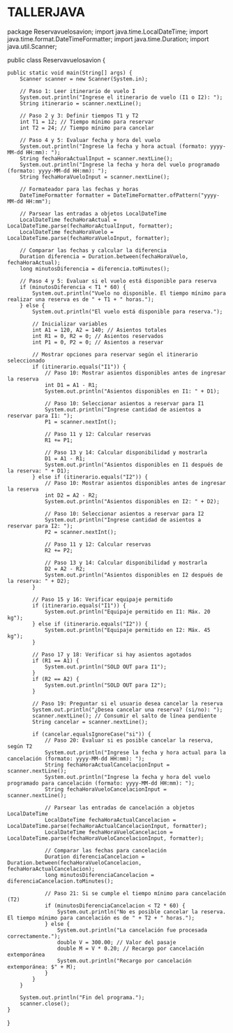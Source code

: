 # TALLERJAVA
package Reservavuelosavion;
import java.time.LocalDateTime;
import java.time.format.DateTimeFormatter;
import java.time.Duration;
import java.util.Scanner;

public class Reservavuelosavion {

    public static void main(String[] args) {
        Scanner scanner = new Scanner(System.in);

        // Paso 1: Leer itinerario de vuelo I
        System.out.println("Ingrese el itinerario de vuelo (I1 o I2): ");
        String itinerario = scanner.nextLine();

        // Paso 2 y 3: Definir tiempos T1 y T2
        int T1 = 12; // Tiempo mínimo para reservar
        int T2 = 24; // Tiempo mínimo para cancelar

        // Paso 4 y 5: Evaluar fecha y hora del vuelo
        System.out.println("Ingrese la fecha y hora actual (formato: yyyy-MM-dd HH:mm): ");
        String fechaHoraActualInput = scanner.nextLine();
        System.out.println("Ingrese la fecha y hora del vuelo programado (formato: yyyy-MM-dd HH:mm): ");
        String fechaHoraVueloInput = scanner.nextLine();

        // Formateador para las fechas y horas
        DateTimeFormatter formatter = DateTimeFormatter.ofPattern("yyyy-MM-dd HH:mm");

        // Parsear las entradas a objetos LocalDateTime
        LocalDateTime fechaHoraActual = LocalDateTime.parse(fechaHoraActualInput, formatter);
        LocalDateTime fechaHoraVuelo = LocalDateTime.parse(fechaHoraVueloInput, formatter);

        // Comparar las fechas y calcular la diferencia
        Duration diferencia = Duration.between(fechaHoraVuelo, fechaHoraActual);
        long minutosDiferencia = diferencia.toMinutes();

        // Paso 4 y 5: Evaluar si el vuelo está disponible para reserva
        if (minutosDiferencia < T1 * 60) {
            System.out.println("Vuelo no disponible. El tiempo mínimo para realizar una reserva es de " + T1 + " horas.");
        } else {
            System.out.println("El vuelo está disponible para reserva.");

            // Inicializar variables
            int A1 = 120, A2 = 140; // Asientos totales
            int R1 = 0, R2 = 0; // Asientos reservados
            int P1 = 0, P2 = 0; // Asientos a reservar

            // Mostrar opciones para reservar según el itinerario seleccionado
            if (itinerario.equals("I1")) {
                // Paso 10: Mostrar asientos disponibles antes de ingresar la reserva
                int D1 = A1 - R1;
                System.out.println("Asientos disponibles en I1: " + D1);
                
                // Paso 10: Seleccionar asientos a reservar para I1
                System.out.println("Ingrese cantidad de asientos a reservar para I1: ");
                P1 = scanner.nextInt();
                
                // Paso 11 y 12: Calcular reservas
                R1 += P1;
                
                // Paso 13 y 14: Calcular disponibilidad y mostrarla
                D1 = A1 - R1;
                System.out.println("Asientos disponibles en I1 después de la reserva: " + D1);
            } else if (itinerario.equals("I2")) {
                // Paso 10: Mostrar asientos disponibles antes de ingresar la reserva
                int D2 = A2 - R2;
                System.out.println("Asientos disponibles en I2: " + D2);
                
                // Paso 10: Seleccionar asientos a reservar para I2
                System.out.println("Ingrese cantidad de asientos a reservar para I2: ");
                P2 = scanner.nextInt();
                
                // Paso 11 y 12: Calcular reservas
                R2 += P2;
                
                // Paso 13 y 14: Calcular disponibilidad y mostrarla
                D2 = A2 - R2;
                System.out.println("Asientos disponibles en I2 después de la reserva: " + D2);
            }

            // Paso 15 y 16: Verificar equipaje permitido
            if (itinerario.equals("I1")) {
                System.out.println("Equipaje permitido en I1: Máx. 20 kg");
            } else if (itinerario.equals("I2")) {
                System.out.println("Equipaje permitido en I2: Máx. 45 kg");
            }

            // Paso 17 y 18: Verificar si hay asientos agotados
            if (R1 == A1) {
                System.out.println("SOLD OUT para I1");
            }
            if (R2 == A2) {
                System.out.println("SOLD OUT para I2");
            }

            // Paso 19: Preguntar si el usuario desea cancelar la reserva
            System.out.println("¿Desea cancelar una reserva? (si/no): ");
            scanner.nextLine(); // Consumir el salto de línea pendiente
            String cancelar = scanner.nextLine();

            if (cancelar.equalsIgnoreCase("si")) {
                // Paso 20: Evaluar si es posible cancelar la reserva, según T2
                System.out.println("Ingrese la fecha y hora actual para la cancelación (formato: yyyy-MM-dd HH:mm): ");
                String fechaHoraActualCancelacionInput = scanner.nextLine();
                System.out.println("Ingrese la fecha y hora del vuelo programado para cancelación (formato: yyyy-MM-dd HH:mm): ");
                String fechaHoraVueloCancelacionInput = scanner.nextLine();

                // Parsear las entradas de cancelación a objetos LocalDateTime
                LocalDateTime fechaHoraActualCancelacion = LocalDateTime.parse(fechaHoraActualCancelacionInput, formatter);
                LocalDateTime fechaHoraVueloCancelacion = LocalDateTime.parse(fechaHoraVueloCancelacionInput, formatter);

                // Comparar las fechas para cancelación
                Duration diferenciaCancelacion = Duration.between(fechaHoraVueloCancelacion, fechaHoraActualCancelacion);
                long minutosDiferenciaCancelacion = diferenciaCancelacion.toMinutes();

                // Paso 21: Si se cumple el tiempo mínimo para cancelación (T2)
                if (minutosDiferenciaCancelacion < T2 * 60) {
                    System.out.println("No es posible cancelar la reserva. El tiempo mínimo para cancelación es de " + T2 + " horas.");
                } else {
                    System.out.println("La cancelación fue procesada correctamente.");
                    double V = 300.00; // Valor del pasaje
                    double M = V * 0.20; // Recargo por cancelación extemporánea
                    System.out.println("Recargo por cancelación extemporánea: $" + M);
                }
            }
        }

        System.out.println("Fin del programa.");
        scanner.close();
    }
}

